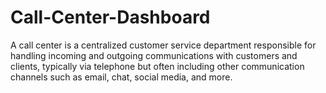 # Call-Center-Dashboard
A call center is a centralized customer service department responsible for handling incoming and outgoing communications with customers and clients, typically via telephone but often including other communication channels such as email, chat, social media, and more.
